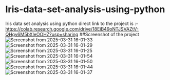 # Iris-data-set-analysis-using-python
Iris data set analysis using python
direct link to the project is :- https://colab.research.google.com/drive/18EiB49oNTJSVAZtV-QHgv6M5bXleOOHZ?usp=sharing
##Screenshot of the project
![Screenshot from 2025-03-31 16-01-33](https://github.com/user-attachments/assets/b90163b5-351f-44d7-9c99-3d1a5b5b6ebc)
![Screenshot from 2025-03-31 16-01-29](https://github.com/user-attachments/assets/39e8546f-a9ff-4ee4-afec-8b03006c2f34)
![Screenshot from 2025-03-31 16-01-25](https://github.com/user-attachments/assets/6f7f9eca-6b9d-4368-ac79-7b0e741ecf92)
![Screenshot from 2025-03-31 16-01-54](https://github.com/user-attachments/assets/2ba21532-5f8b-4676-8e14-07201c00ad30)
![Screenshot from 2025-03-31 16-01-50](https://github.com/user-attachments/assets/684c4dcb-c1e8-46d0-a277-11cccd90fd51)
![Screenshot from 2025-03-31 16-01-44](https://github.com/user-attachments/assets/c6fce953-51a6-4127-b6b7-60b8d63991cc)
![Screenshot from 2025-03-31 16-01-37](https://github.com/user-attachments/assets/b2f17b85-f100-4d99-b744-912b6b637c67)
